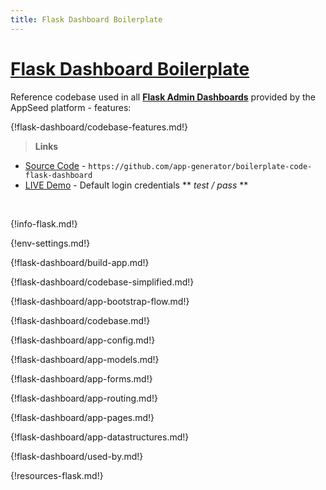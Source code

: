 ```yaml
---
title: Flask Dashboard Boilerplate
---
```


# [Flask Dashboard Boilerplate](https://appseed.us/boilerplate-code/flask-dashboard)

Reference codebase used in all **[Flask Admin Dashboards](https://appseed.us/admin-dashboards/flask)** provided by the AppSeed platform - features:

{!flask-dashboard/codebase-features.md!}

> **Links**

- [Source Code](https://github.com/app-generator/boilerplate-code-flask-dashboard) - `https://github.com/app-generator/boilerplate-code-flask-dashboard`
- [LIVE Demo](https://boilerplate-code-flask-dashboard.appseed.us/) - Default login credentials ** *test / pass* **

<br />

{!info-flask.md!}

{!env-settings.md!}

{!flask-dashboard/build-app.md!}

{!flask-dashboard/codebase-simplified.md!}

{!flask-dashboard/app-bootstrap-flow.md!}

{!flask-dashboard/codebase.md!}

{!flask-dashboard/app-config.md!}

{!flask-dashboard/app-models.md!}

{!flask-dashboard/app-forms.md!}

{!flask-dashboard/app-routing.md!}

{!flask-dashboard/app-pages.md!}

{!flask-dashboard/app-datastructures.md!}

{!flask-dashboard/used-by.md!}

{!resources-flask.md!}
